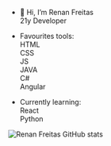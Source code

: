 - 👋 Hi, I’m Renan Freitas<br>
21y Developer <br>

- Favourites tools:<br>
HTML<br>
CSS<br>
JS<br>
JAVA<br>
C#<br>
Angular<br>

- Currently learning:<br>
React <br>
Python<br>


![Renan Freitas GitHub stats](https://github-readme-stats.vercel.app/api?username=anuraghazra&show_icons=true)
